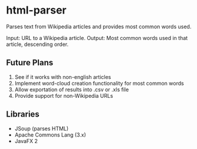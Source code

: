 # html-parser
Parses text from Wikipedia articles and provides most common words used.

Input: URL to a Wikipedia article.
Output: Most common words used in that article, descending order.

## Future Plans
1. See if it works with non-english articles
2. Implement word-cloud creation functionality for most common words
3. Allow exportation of results into .csv or .xls file
4. Provide support for non-Wikipedia URLs

## Libraries
- JSoup (parses HTML)
- Apache Commons Lang (3.x)
- JavaFX 2
